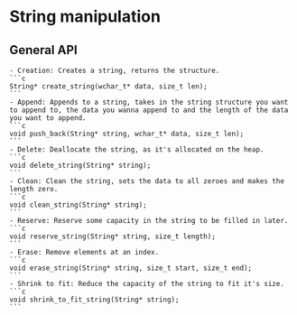 # String manipulation
## General API
    - Creation: Creates a string, returns the structure.
    ```c
    String* create_string(wchar_t* data, size_t len);
    ```
    - Append: Appends to a string, takes in the string structure you want to append to, the data you wanna append to and the length of the data you want to append.
    ```c
    void push_back(String* string, wchar_t* data, size_t len);
    ```
    - Delete: Deallocate the string, as it's allocated on the heap.
    ```c
    void delete_string(String* string);
    ```
    - Clean: Clean the string, sets the data to all zeroes and makes the length zero.
    ```c
    void clean_string(String* string);
    ```
    - Reserve: Reserve some capacity in the string to be filled in later.
    ```c
    void reserve_string(String* string, size_t length);
    ```
    - Erase: Remove elements at an index.
    ```c
    void erase_string(String* string, size_t start, size_t end);
    ```
    - Shrink to fit: Reduce the capacity of the string to fit it's size.
    ```c
    void shrink_to_fit_string(String* string);
    ```


